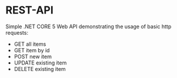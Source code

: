 # REST-API

Simple .NET CORE 5 Web API demonstrating the usage of basic http requests:
* GET all items
* GET item by id
* POST new item
* UPDATE existing item
* DELETE existing item
